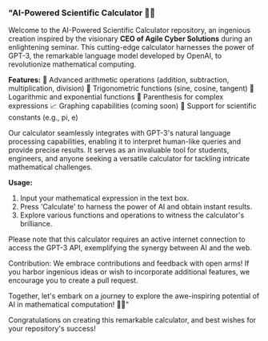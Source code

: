 

### "AI-Powered Scientific Calculator 🧮🤖

Welcome to the AI-Powered Scientific Calculator repository, an ingenious creation inspired by the visionary <b>CEO of Agile Cyber Solutions</b> during an enlightening seminar. This cutting-edge calculator harnesses the power of GPT-3, the remarkable language model developed by OpenAI, to revolutionize mathematical computing.

**Features:**
🔢 Advanced arithmetic operations (addition, subtraction, multiplication, division)
📐 Trigonometric functions (sine, cosine, tangent)
🔢 Logarithmic and exponential functions
🔣 Parenthesis for complex expressions
📈 Graphing capabilities (coming soon)
🧪 Support for scientific constants (e.g., pi, e)

Our calculator seamlessly integrates with GPT-3's natural language processing capabilities, enabling it to interpret human-like queries and provide precise results. It serves as an invaluable tool for students, engineers, and anyone seeking a versatile calculator for tackling intricate mathematical challenges.

**Usage:**
1. Input your mathematical expression in the text box.
2. Press 'Calculate' to harness the power of AI and obtain instant results.
3. Explore various functions and operations to witness the calculator's brilliance.

Please note that this calculator requires an active internet connection to access the GPT-3 API, exemplifying the synergy between AI and the web.

Contribution:
We embrace contributions and feedback with open arms! If you harbor ingenious ideas or wish to incorporate additional features, we encourage you to create a pull request.

Together, let's embark on a journey to explore the awe-inspiring potential of AI in mathematical computation! 🚀🧠"

Congratulations on creating this remarkable calculator, and best wishes for your repository's success!